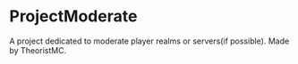 # ProjectModerate
A project dedicated to moderate player realms or servers(if possible). Made by TheoristMC.
